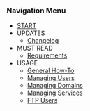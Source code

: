 ### Navigation Menu

* [START](pages/index.md)
* UPDATES
    * [Changelog](pages/changelog.md)
* MUST READ
    * [Requirements](pages/requirements.md)
* USAGE
    * [General How-To](pages/general.md)
    * [Managing Users](pages/users.md)
    * [Managing Domains](pages/domains.md)
    * [Managing Services](pages/services.md)
    * [FTP Users](pages/ftp.md)
